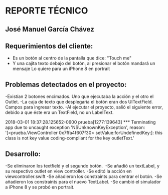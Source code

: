 #  REPORTE TÉCNICO






## José Manuel García Chávez  






## Requerimientos del cliente: 

- Es un botón al centro de la pantalla que dice: "Touch me"
- Y una cajita texto debajo del botón, al presionar el botón mandará un mensaje
Lo quiere para un iPhone 8 en portrait 



## Problemas detectados en el proyecto:

-Existían 2 botones encimados. Uno que ejecutaba la acción y el otro el Outlet.
-La caja de texto que desplegaría el botón eran dos UITextField. Campos para ingresar texto.
-Al ejecutar el proyecto, salió el siguiente error, debido a que éste era un TextField, no un LabelText.

2018-03-01 18:37:28.125652-0600 prueba[1277:139643] *** Terminating app due to uncaught exception 'NSUnknownKeyException', reason: '[<prueba.ViewController 0x7ffa4f607f30> setValue:forUndefinedKey:]: this class is not key value coding-compliant for the key outletText.'



## Desarrollo:

-Se eliminaron los textfield y el segundo botón.  -Se añadió un textLabel, y su respectivo outlet en view controller.
-Se editó la acción en viewcontroller.swift
-Se añadieron los constraints para centrar el botón.
-Se añadieron los constraints para el nuevo TextLabel.
-Se cambió el simulador a iPhone 8 y se probó en portrait.
